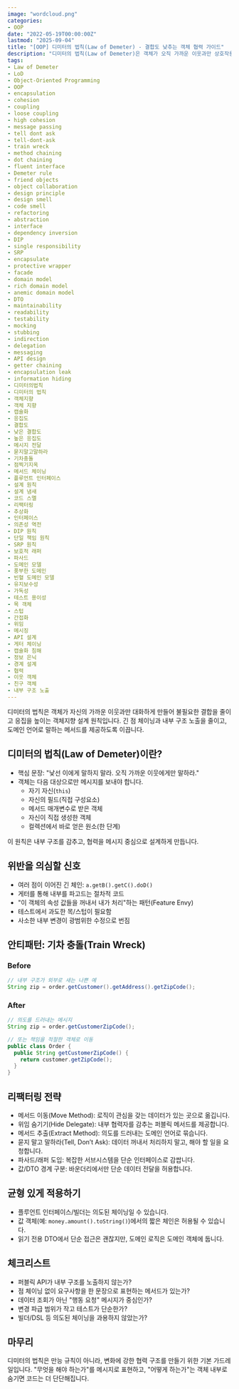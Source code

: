 ```yaml
---
image: "wordcloud.png"
categories:
- OOP
date: "2022-05-19T00:00:00Z"
lastmod: "2025-09-04"
title: "[OOP] 디미터의 법칙(Law of Demeter) - 결합도 낮추는 객체 협력 가이드"
description: "디미터의 법칙(Law of Demeter)은 객체가 오직 가까운 이웃과만 상호작용하도록 하여 결합도를 낮추고 응집도를 높이는 설계 원칙입니다. 흔한 위반 사례, 리팩터링 방법, 실전 예제를 정리했습니다."
tags:
- Law of Demeter
- LoD
- Object-Oriented Programming
- OOP
- encapsulation
- cohesion
- coupling
- loose coupling
- high cohesion
- message passing
- tell dont ask
- tell-dont-ask
- train wreck
- method chaining
- dot chaining
- fluent interface
- Demeter rule
- friend objects
- object collaboration
- design principle
- design smell
- code smell
- refactoring
- abstraction
- interface
- dependency inversion
- DIP
- single responsibility
- SRP
- encapsulate
- protective wrapper
- facade
- domain model
- rich domain model
- anemic domain model
- DTO
- maintainability
- readability
- testability
- mocking
- stubbing
- indirection
- delegation
- messaging
- API design
- getter chaining
- encapsulation leak
- information hiding
- 디미터의법칙
- 디미터의 법칙
- 객체지향
- 객체 지향
- 캡슐화
- 응집도
- 결합도
- 낮은 결합도
- 높은 응집도
- 메시지 전달
- 묻지말고말하라
- 기차충돌
- 점찍기지옥
- 메서드 체이닝
- 플루언트 인터페이스
- 설계 원칙
- 설계 냄새
- 코드 스멜
- 리팩터링
- 추상화
- 인터페이스
- 의존성 역전
- DIP 원칙
- 단일 책임 원칙
- SRP 원칙
- 보호적 래퍼
- 파사드
- 도메인 모델
- 풍부한 도메인
- 빈혈 도메인 모델
- 유지보수성
- 가독성
- 테스트 용이성
- 목 객체
- 스텁
- 간접화
- 위임
- 메시징
- API 설계
- 게터 체이닝
- 캡슐화 침해
- 정보 은닉
- 경계 설계
- 협력
- 이웃 객체
- 친구 객체
- 내부 구조 노출
---
```


디미터의 법칙은 객체가 자신의 가까운 이웃과만 대화하게 만들어 불필요한 결합을 줄이고 응집을 높이는 객체지향 설계 원칙입니다. 긴 점 체이닝과 내부 구조 노출을 줄이고, 도메인 언어로 말하는 메서드를 제공하도록 이끕니다.

## 디미터의 법칙(Law of Demeter)이란?

- 핵심 문장: "낯선 이에게 말하지 말라. 오직 가까운 이웃에게만 말하라."
- 객체는 다음 대상으로만 메시지를 보내야 합니다.
  - 자기 자신(`this`)
  - 자신의 필드(직접 구성요소)
  - 메서드 매개변수로 받은 객체
  - 자신이 직접 생성한 객체
  - 컬렉션에서 바로 얻은 원소(한 단계)

이 원칙은 내부 구조를 감추고, 협력을 메시지 중심으로 설계하게 만듭니다.

## 위반을 의심할 신호

- 여러 점이 이어진 긴 체인: `a.getB().getC().doD()`
- 게터를 통해 내부를 파고드는 절차적 코드
- "이 객체의 속성 값들을 꺼내서 내가 처리"하는 패턴(Feature Envy)
- 테스트에서 과도한 목/스텁이 필요함
- 사소한 내부 변경이 광범위한 수정으로 번짐

## 안티패턴: 기차 충돌(Train Wreck)

### Before

```java
// 내부 구조가 외부로 새는 나쁜 예
String zip = order.getCustomer().getAddress().getZipCode();
```

### After

```java
// 의도를 드러내는 메시지
String zip = order.getCustomerZipCode();

// 또는 책임을 적절한 객체로 이동
public class Order {
  public String getCustomerZipCode() {
    return customer.getZipCode();
  }
}
```

## 리팩터링 전략

- 메서드 이동(Move Method): 로직이 관심을 갖는 데이터가 있는 곳으로 옮깁니다.
- 위임 숨기기(Hide Delegate): 내부 협력자를 감추는 퍼블릭 메서드를 제공합니다.
- 메서드 추출(Extract Method): 의도를 드러내는 도메인 언어로 묶습니다.
- 묻지 말고 말하라(Tell, Don’t Ask): 데이터 꺼내서 처리하지 말고, 해야 할 일을 요청합니다.
- 파사드/래퍼 도입: 복잡한 서브시스템을 단순 인터페이스로 감쌉니다.
- 값/DTO 경계 구분: 바운더리에서만 단순 데이터 전달을 허용합니다.

## 균형 있게 적용하기

- 플루언트 인터페이스/빌더는 의도된 체이닝일 수 있습니다.
- 값 객체(예: `money.amount().toString()`)에서의 짧은 체인은 허용될 수 있습니다.
- 읽기 전용 DTO에서 단순 접근은 괜찮지만, 도메인 로직은 도메인 객체에 둡니다.

## 체크리스트

- 퍼블릭 API가 내부 구조를 노출하지 않는가?
- 점 체이닝 없이 요구사항을 한 문장으로 표현하는 메서드가 있는가?
- 데이터 조회가 아닌 "행동 요청" 메시지가 중심인가?
- 변경 파급 범위가 작고 테스트가 단순한가?
- 빌더/DSL 등 의도된 체이닝을 과용하지 않았는가?

## 마무리

디미터의 법칙은 만능 규칙이 아니라, 변화에 강한 협력 구조를 만들기 위한 기본 가드레일입니다. "무엇을 해야 하는가"를 메시지로 표현하고, "어떻게 하는가"는 객체 내부로 숨기면 코드는 더 단단해집니다.

